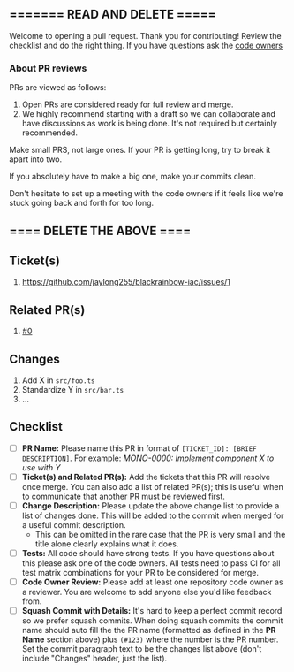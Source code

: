 ## ======= READ AND DELETE =====

Welcome to opening a pull request. Thank you for contributing!
Review the checklist and do the right thing. If you have questions ask the
[code owners](https://github.com/jaylong255/blackrainbow-iac/blob/master/.github/CODEOWNERS)

### About PR reviews

PRs are viewed as follows:

1. Open PRs are considered ready for full review and merge.
2. We highly recommend starting with a draft so we can collaborate and have discussions as work 
is being done. It's not required but certainly recommended.

Make small PRS, not large ones. If your PR is getting long, try to break it apart into two.

If you absolutely have to make a big one, make your commits clean.

Don't hesitate to set up a meeting with the code owners if it feels like we're stuck going back 
and forth for too long.

## ==== DELETE THE ABOVE ====

## Ticket(s)

1. https://github.com/jaylong255/blackrainbow-iac/issues/1

## Related PR(s)

1. [#0](https://github.com/jaylong255/blackrainbow-iac/pull/1)

## Changes

1. Add X in `src/foo.ts`
2. Standardize Y in `src/bar.ts`
3. ...

## Checklist

- [ ] **PR Name:** Please name this PR in format of
      `[TICKET_ID]: [BRIEF DESCRIPTION]`. For example: _MONO-0000: Implement
      component X to use with Y_
- [ ] **Ticket(s) and Related PR(s):** Add the tickets that this PR will resolve
      once merge. You can also add a list of related PR(s); this is useful when
      to communicate that another PR must be reviewed first.
- [ ] **Change Description:** Please update the above change list to provide a
      list of changes done. This will be added to the commit when merged for a
      useful commit description.
  - This can be omitted in the rare case that the PR is very small and the title
    alone clearly explains what it does.
- [ ] **Tests:** All code should have strong tests. If you have questions about
      this please ask one of the code owners. All tests need to pass CI for all
      test matrix combinations for your PR to be considered for merge.
- [ ] **Code Owner Review:** Please add at least one repository code owner as a
      reviewer. You are welcome to add anyone else you'd like feedback from.
- [ ] **Squash Commit with Details:** It's hard to keep a perfect commit record
      so we prefer squash commits. When doing squash commits the commit name
      should auto fill the the PR name (formatted as defined in the **PR Name**
      section above) plus `(#123)` where the number is the PR number. Set the
      commit paragraph text to be the changes list above (don't include
      "Changes" header, just the list).